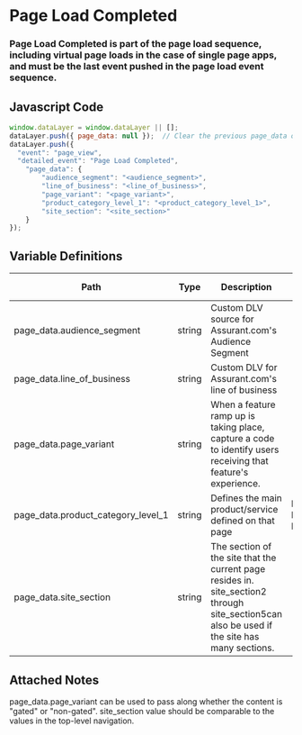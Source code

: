 # Page Load Completed

### Page Load Completed is part of the page load sequence, including virtual page loads in the case of single page apps, and must be the last event pushed in the page load event sequence.

## Javascript Code
```js
window.dataLayer = window.dataLayer || [];
dataLayer.push({ page_data: null });  // Clear the previous page_data object.
dataLayer.push({
  "event": "page_view",
  "detailed_event": "Page Load Completed",
    "page_data": {
        "audience_segment": "<audience_segment>",
        "line_of_business": "<line_of_business>",
        "page_variant": "<page_variant>",
        "product_category_level_1": "<product_category_level_1>",
        "site_section": "<site_section>"
    }
});
```

## Variable Definitions

|Path|Type|Description|Example|Pattern|Min Length|Max Length|Minimum|Maximum|Multiple Of|
| --- | --- | --- | --- | --- | --- | --- | --- | --- | --- |
|page_data.audience_segment|string|Custom DLV source for Assurant.com's Audience Segment||||||||
|page_data.line_of_business|string|Custom DLV for Assurant.com's line of business||||||||
|page_data.page_variant|string|When a feature ramp up is taking place, capture a code to identify users receiving that feature's experience.||||||||
|page_data.product_category_level_1|string|Defines the main product\/service defined on that page|MFH, Flood Insurance|||||||
|page_data.site_section|string|The section of the site that the current page resides in. site\_section2 through site\_section5can also be used if the site has many sections.||||||||

## Attached Notes

<p>page_data.page_variant can be used to pass along whether the content is "gated" or "non-gated". site_section value should be comparable to the values in the top-level navigation.&nbsp;</p>
